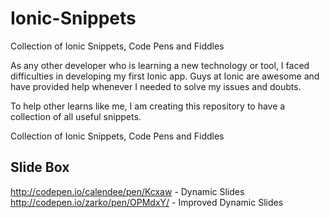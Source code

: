 # Ionic-Snippets
Collection of Ionic Snippets, Code Pens and Fiddles

As any other developer who is learning a new technology or tool, I faced difficulties in developing my first Ionic app. Guys at Ionic are awesome and have provided help whenever I needed to solve my issues and doubts.

To help other learns like me, I am creating this repository to have a collection of all useful snippets.

Collection of Ionic Snippets, Code Pens and Fiddles

## Slide Box
http://codepen.io/calendee/pen/Kcxaw - Dynamic Slides
http://codepen.io/zarko/pen/OPMdxY/ - Improved Dynamic Slides
